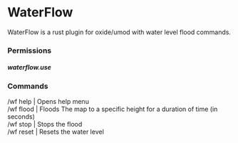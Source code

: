 # WaterFlow

 WaterFlow is a rust plugin for oxide/umod with water level flood commands.

### Permissions
##### waterflow.use

### Commands
/wf help | Opens help menu
<br />
/wf flood <Height> <Time> | Floods The map to a specific height for a duration of time (in seconds)
<br />
/wf stop | Stops the flood
<br />
/wf reset | Resets the water level
